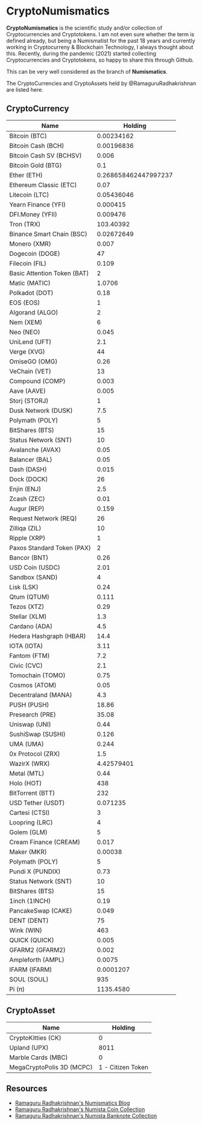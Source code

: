 # CryptoNumismatics

**CryptoNumismatics** is the scientific study and/or collection of Cryptocurrencies and Cryptotokens. I am not even sure whether the term is defined already, but being a Numismatist for the past 18 years and currently working in Cryptocurreny & Blockchain Technology, I always thought about this. Recently, during the pandemic (2021) started collecting Cryptocurrencies and Cryptotokens, so happy to share this through Github. 

This can be very well considered as the branch of **Numismatics**. 

The CryptoCurrencies and CryptoAssets held by @RamaguruRadhakrishnan are listed here.

## CryptoCurrency


| Name | Holding | 
|---|---|
| Bitcoin (BTC) | 0.00234162 | 
| Bitcoin Cash (BCH) | 0.00196836 | 
| Bitcoin Cash SV (BCHSV) | 0.006 | 
| Bitcoin Gold (BTG) | 0.1 | 
| Ether (ETH) | 0.268658462447997237 | 
| Ethereum Classic (ETC) | 0.07 | 
| Litecoin (LTC) | 0.05436046 | 
| Yearn Finance (YFI) | 0.000415 |
| DFI.Money (YFII) | 0.009476 |
| Tron (TRX) | 103.40392 | 
| Binance Smart Chain (BSC) | 0.02672649 |
| Monero (XMR) | 0.007 |
| Dogecoin (DOGE) | 47 |
| Filecoin (FIL) | 0.109 |
| Basic Attention Token (BAT) | 2 |
| Matic (MATIC) | 1.0706 |
| Polkadot (DOT) | 0.18 |
| EOS (EOS) | 1 |
| Algorand (ALGO) | 2 |
| Nem (XEM) | 6 |
| Neo (NEO) | 0.045 |
| UniLend (UFT) | 2.1 |
| Verge (XVG) | 44 | 
| OmiseGO (OMG) | 0.26 |
| VeChain (VET) | 13 |
| Compound (COMP) | 0.003 |
| Aave (AAVE) | 0.005 |
| Storj (STORJ) | 1 |
| Dusk Network (DUSK) | 7.5 |
| Polymath (POLY) | 5 |
| BitShares (BTS) | 15 |
| Status Network (SNT) | 10 |
| Avalanche (AVAX) | 0.05 | 
| Balancer (BAL) | 0.05 |
| Dash (DASH) | 0.015 | 
| Dock (DOCK) | 26 |
| Enjin (ENJ) | 2.5 |
| Zcash (ZEC) | 0.01 |
| Augur (REP) | 0.159 | 
| Request Network (REQ) | 26 | 
| Zilliqa (ZIL) | 10 |
| Ripple (XRP) | 1 |
| Paxos Standard Token (PAX) | 2 |
| Bancor (BNT) | 0.26 |
| USD Coin (USDC) | 2.01 |
| Sandbox (SAND) | 4 |
| Lisk (LSK) | 0.24 |
| Qtum (QTUM) | 0.111 |
| Tezos (XTZ) | 0.29 |
| Stellar (XLM) | 1.3 |
| Cardano (ADA) | 4.5 |
| Hedera Hashgraph (HBAR) | 14.4 |
| IOTA (IOTA) | 3.11 |
| Fantom (FTM) | 7.2 |
| Civic (CVC) | 2.1 |
| Tomochain (TOMO) | 0.75 | 
| Cosmos (ATOM) | 0.05 |
| Decentraland (MANA) | 4.3 |
| PUSH (PUSH) | 18.86 |
| Presearch (PRE) | 35.08 | 
| Uniswap (UNI) | 0.44 | 
| SushiSwap (SUSHI) | 0.126 |
| UMA (UMA) | 0.244 |
| 0x Protocol (ZRX) | 1.5 |
| WazirX (WRX) | 4.42579401 |
| Metal (MTL)| 0.44 |
| Holo (HOT) | 438 | 
| BitTorrent (BTT) | 232 |
| USD Tether (USDT) | 0.071235 |
| Cartesi (CTSI) | 3 | 
| Loopring (LRC) | 4 |
| Golem (GLM) | 5 |
| Cream Finance (CREAM) | 0.017 |
| Maker (MKR) | 0.00038 | 
| Polymath (POLY) | 5 |
| Pundi X (PUNDIX) | 0.73 |
| Status Network (SNT) | 10 |
| BitShares (BTS) | 15 |
| 1inch (1INCH) | 0.19 |
| PancakeSwap (CAKE) | 0.049 | 
| DENT (DENT) | 75 |
| Wink (WIN) | 463 | 
| QUICK (QUICK) | 0.005 |
| GFARM2 (GFARM2) | 0.002 |
| Ampleforth (AMPL) | 0.0075 |
| IFARM (IFARM) | 0.0001207 |
| SOUL (SOUL) | 935 | 
| Pi (π) | 1135.4580 |

## CryptoAsset

| Name | Holding | 
|---|---|
| CryptoKitties (CK) | 0 | 
| Upland (UPX) | 8011 |
| Marble Cards (MBC) | 0 | 
| MegaCryptoPolis 3D (MCPC) | 1 - Citizen Token |


## Resources 
- [Ramaguru Radhakrishnan's Numismatics Blog](https://ramaguru.blogspot.com/p/ramagurus-numismatics.html)
- [Ramaguru Radhakrishnan's Numista Coin Collection](https://en.numista.com/vous/vos_pieces.php?user=76364&ct=coin)
- [Ramaguru Radhakrishnan's Numista Banknote Collection](https://en.numista.com/vous/vos_pieces.php?user=76364&ct=banknote)
